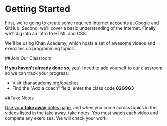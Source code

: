 # Getting Started

First, we're going to create some required Internet accounts at Google and GitHub. Second, we'll cover a basic understanding of the Internet. Finally, we'll dig into an intro to HTML and CSS. 

We'll be using Khan Academy, which hosts a set of awesome videos and exercises on programming topics.

##Join Our Classroom

**If you haven't already done so**, you'll need to add yourself to our classroom so we can track your progress:

* Visit [khanacademy.org/coaches](khanacademy.org/coaches)
* Find the "Add a coach" field, enter the class code **82G9G3**

##Take Notes

[Use your **take away** notes page](https://docs.google.com/document/d/1s5rlBHHKQIjQ7OMvwpTEQsgWWSZPIAUMwUB0J0U8tjE/edit?usp=sharing), and when you come across topics in the videos listed in the take away, take notes. You must watch each video and complete any exercises. We will check your work.